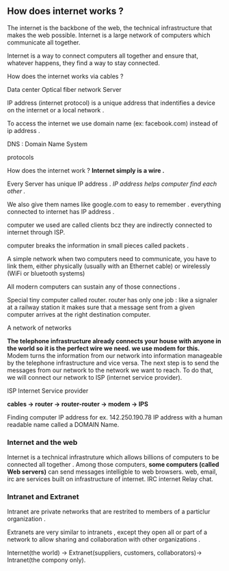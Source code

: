 ## How does internet works ?
The internet is the backbone of the web, the technical infrastructure that makes the web possible.
Internet is a large network of computers which communicate all together.

Internet is a way to connect computers all together and ensure that, whatever happens, they find a way to stay connected.

How does the internet works via cables ?

Data center
Optical fiber network
Server

IP address (internet protocol)
is a unique address that indentifies a device on the internet or
a local network .

To access the internet we use domain name (ex: facebook.com) instead of ip address .

DNS : Domain Name System

protocols


How does the internet work ?
**Internet simply is a wire .**

Every Server has unique IP address . 
*IP address helps computer find each other .*

We also give them names like google.com to easy to remember .
everything connected to internet has IP address .

computer we used are called clients bcz they are indirectly connected to internet through ISP.

computer breaks the information in small pieces called packets .

A simple network
when two computers need to communicate, you have to link them, either physically (usually with an Ethernet cable) or wirelessly (WiFi or bluetooth systems)

All modern computers can sustain any of those connections .

Special tiny computer called router.
router has only one job : like  a signaler at a railway station
it makes sure that a message sent from a given computer arrives at the right destination computer.

A network of networks

**The telephone infrastructure already connects your house with anyone in the world so it is the perfect wire we need. we use modem for this.**
Modem turns the information from our network into information manageable by the telephone infrastructure and vice versa.
The next step is to send the messages from our network to the network we want to reach. To do that, we will connect our network to ISP (internet service provider).

ISP Internet Service provider

**cables -> router -> router-router -> modem -> IPS**

Finding computer
IP address for ex. 142.250.190.78
IP address with a human readable name called a DOMAIN Name.

### Internet and the web
Internet is a technical infrastruture which allows billions of computers to be connected all together .
Among those computers, **some computers (called Web servers)** can send messages intelligble to web browsers.
web, email, irc are services built on infrastructure of internet.
IRC internet Relay chat.

### Intranet and Extranet

Intranet are private networks that are restrited to members of a particlur organization .

Extranets are very similar to intranets , except they open all or part of a network to allow sharing 
and collaboration with other organizations .

Internet(the world) -> Extranet(suppliers, customers, collaborators)-> Intranet(the compony only).